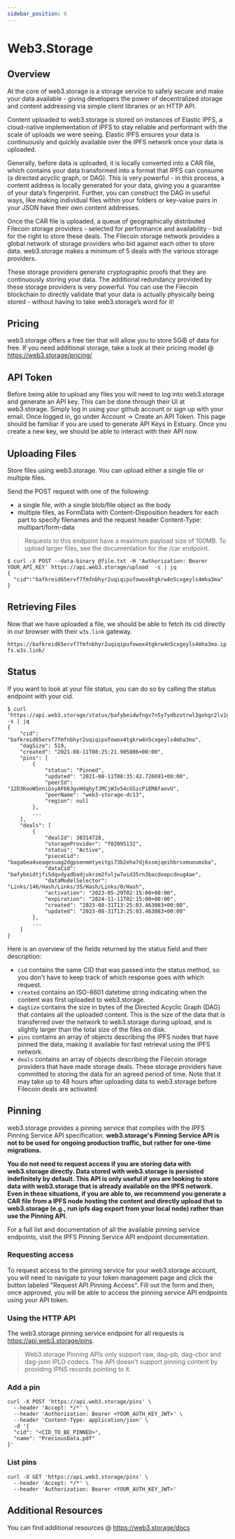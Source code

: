 ```yaml
---
sidebar_position: 6
---
```


# Web3.Storage
## Overview
At the core of web3.storage is a storage service to safely secure and make your data available - giving developers the power of decentralized storage and content addressing via simple client libraries or an HTTP API.

Content uploaded to web3.storage is stored on instances of Elastic IPFS, a cloud-native implementation of IPFS to stay reliable and performant with the scale of uploads we were seeing. Elastic IPFS ensures your data is continuously and quickly available over the IPFS network once your data is uploaded.

Generally, before data is uploaded, it is locally converted into a CAR file, which contains your data transformed into a format that IPFS can consume (a directed acyclic graph, or DAG). This is very powerful - in this process, a content address is locally generated for your data, giving you a guarantee of your data’s fingerprint. Further, you can construct the DAG in useful ways, like making individual files within your folders or key-value pairs in your JSON have their own content addresses.

Once the CAR file is uploaded, a queue of geographically distributed Filecoin storage providers - selected for performance and availability - bid for the right to store these deals.
The Filecoin storage network provides a global network of storage providers who bid against each other to store data. web3.storage makes a minimum of 5 deals with the various storage providers.

These storage providers generate cryptographic proofs that they are continuously storing your data. The additional redundancy provided by these storage providers is very powerful. You can use the Filecoin blockchain to directly validate that your data is actually physically being stored - without having to take web3.storage’s word for it!

## Pricing
web3.storage offers a free tier that will allow you to store 5GiB of data for free. If you need additional storage, take a look at their pricing model @ https://web3.storage/pricing/

## API Token
Before being able to upload any files you will need to log into web3.storage and generate an API key. This can be done through their UI at web3.storage. Simply log in using your github account or sign up with your email. Once logged in, go under Account -> Create an API Token. This page should be familiar if you are used to generate API Keys in Estuary. Once you create a new key, we should be able to interact with their API now.

## Uploading Files
Store files using web3.storage. You can upload either a single file or multiple files.

Send the POST request with one of the following:

- a single file, with a single blob/file object as the body
- multiple files, as FormData with Content-Disposition headers for each part to specify filenames and the request header Content-Type: multipart/form-data

> Requests to this endpoint have a maximum payload size of 100MB. To upload larger files, see the documentation for the /car endpoint.

```shell
$ curl -X POST --data-binary @file.txt -H 'Authorization: Bearer YOUR_API_KEY' https://api.web3.storage/upload  -s | jq
{
  "cid":"bafkreid65ervf7fmfnbhyr2uqiqipufowox4tgkrw4n5cxgeyls4mha3ma"
}
```

## Retrieving Files
Now that we have uploaded a file, we should be able to fetch its cid directly in our browser with their `w3s.link` gateway.

`https://bafkreid65ervf7fmfnbhyr2uqiqipufowox4tgkrw4n5cxgeyls4mha3ma.ipfs.w3s.link/`

## Status
If you want to look at your file status, you can do so by calling the status endpoint with your cid.

```shell
$ curl 'https://api.web3.storage/status/bafybeidwfngv7n5y7ydbzotrwl3gohgr2lv2g7vn6xggwcjzrf5emknrki' -s | jq
{
    "cid": "bafkreid65ervf7fmfnbhyr2uqiqipufowox4tgkrw4n5cxgeyls4mha3ma",
    "dagSize": 519,
    "created": "2021-08-11T08:25:21.905806+00:00",
    "pins": [
        {
            "status": "Pinned",
            "updated": "2021-08-11T08:35:42.726691+00:00",
            "peerId": "12D3KooWSnniGsyAF663gvHdqhyfJMCjWJv54cGSzcPiEMAfanvU",
            "peerName": "web3-storage-dc13",
            "region": null
        },
        ...
    ],
    "deals": [
        {
            "dealId": 38314728,
            "storageProvider": "f02095132",
            "status": "Active",
            "pieceCid": "baga6ea4seaqesuag2dgpsenmmtyeitgi73b2eha7dj6ssmjqeihbrsxmuoumsba",
            "dataCid": "bafybeidtjfi5dqvdyadbadjukrzm2fuljw7wid35rn3bacdoopcdnug4ae",
            "dataModelSelector": "Links/146/Hash/Links/35/Hash/Links/0/Hash",
            "activation": "2023-05-29T02:15:00+00:00",
            "expiration": "2024-11-11T02:15:00+00:00",
            "created": "2023-08-31T13:25:03.463083+00:00",
            "updated": "2023-08-31T13:25:03.463083+00:00"
        },
        ...
    ]
}
```

Here is an overview of the fields returned by the status field and their description:

- `cid` contains the same CID that was passed into the status method, so you don't have to keep track of which response goes with which request.
- `created` contains an ISO-8601 datetime string indicating when the content was first uploaded to web3.storage.
- `dagSize` contains the size in bytes of the Directed Acyclic Graph (DAG) that contains all the uploaded content. This is the size of the data that is transferred over the network to web3.storage during upload, and is slightly larger than the total size of the files on disk.
- `pins` contains an array of objects describing the IPFS nodes that have pinned the data, making it available for fast retrieval using the IPFS network.
- `deals` contains an array of objects describing the Filecoin storage providers that have made storage deals. These storage providers have committed to storing the data for an agreed period of time. Note that it may take up to 48 hours after uploading data to web3.storage before Filecoin deals are activated.

## Pinning
web3.storage provides a pinning service that complies with the IPFS Pinning Service API specification. **web3.storage's Pinning Service API is not to be used for ongoing production traffic, but rather for one-time migrations.**

**You do not need to request access if you are storing data with web3.storage directly. Data stored with web3.storage is persisted indefinitely by default. This API is only useful if you are looking to store data with web3.storage that is already available on the IPFS network. Even in these situations, if you are able to, we recommend you generate a CAR file from a IPFS node hosting the content and directly upload that to web3.storage (e.g., run ipfs dag export from your local node) rather than use the Pinning API.**

For a full list and documentation of all the available pinning service endpoints, visit the IPFS Pinning Service API endpoint documentation.

### Requesting access
To request access to the pinning service for your web3.storage account, you will need to navigate to your token management page and click the button labeled "Request API Pinning Access". Fill out the form and then, once approved, you will be able to access the pinning service API endpoints using your API token.
### Using the HTTP API
The web3.storage pinning service endpoint for all requests is https://api.web3.storage/pins.

> Web3.storage Pinning APIs only support raw, dag-pb, dag-cbor and dag-json IPLD codecs. The API doesn't support pinning content by providing IPNS records pointing to it.

### Add a pin
```shell
curl -X POST 'https://api.web3.storage/pins' \
  --header 'Accept: */*' \
  --header 'Authorization: Bearer <YOUR_AUTH_KEY_JWT>' \
  --header 'Content-Type: application/json' \
  -d '{
  "cid": "<CID_TO_BE_PINNED>",
  "name": "PreciousData.pdf"
}'
```

### List pins
```shell
curl -X GET 'https://api.web3.storage/pins' \
  --header 'Accept: */*' \
  --header 'Authorization: Bearer <YOUR_AUTH_KEY_JWT>'
```

## Additional Resources
You can find additional resources @ https://web3.storage/docs